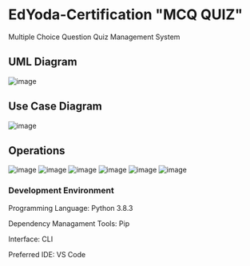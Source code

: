 # EdYoda-Certification "MCQ QUIZ"

Multiple Choice Question Quiz Management System

## UML Diagram
![image](https://user-images.githubusercontent.com/66019753/109779785-5025ec80-7c2c-11eb-9600-0207aaf78430.png)

## Use Case Diagram
![image](https://user-images.githubusercontent.com/66019753/109779877-692e9d80-7c2c-11eb-9f2b-0b6b7d2f97f8.png)

## Operations
![image](https://user-images.githubusercontent.com/66019753/109782120-89f7f280-7c2e-11eb-9c01-b8017399ceb2.png)
![image](https://user-images.githubusercontent.com/66019753/109782463-f115a700-7c2e-11eb-8ef8-87141c094a39.png)
![image](https://user-images.githubusercontent.com/66019753/109782848-5bc6e280-7c2f-11eb-9142-30e747e3f521.png)
![image](https://user-images.githubusercontent.com/66019753/109782959-7600c080-7c2f-11eb-894a-a2d9b71e5a1d.png)
![image](https://user-images.githubusercontent.com/66019753/109783301-d859c100-7c2f-11eb-997e-dfb0d0567893.png)
![image](https://user-images.githubusercontent.com/66019753/109783332-e4458300-7c2f-11eb-8550-5089aa8e8b7b.png)

### Development Environment
Programming Language: Python 3.8.3

Dependency Managament Tools: Pip

Interface: CLI

Preferred IDE: VS Code
